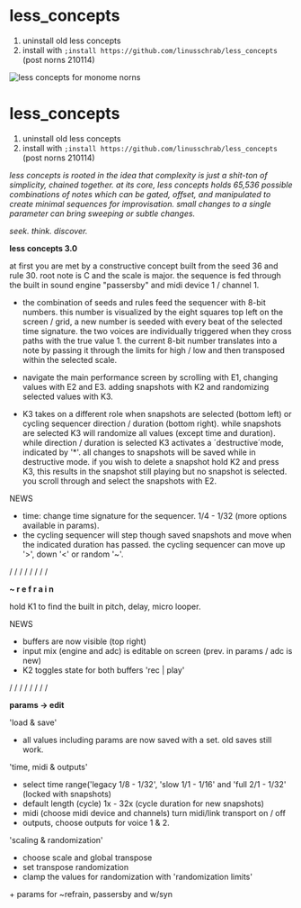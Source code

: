 # less_concepts
1. uninstall old less concepts
2. install with ```;install https://github.com/linusschrab/less_concepts``` (post norns 210114)

![less concepts for monome norns](https://llllllll.co/uploads/default/original/3X/d/d/dd3f3d1bf8f625ba6a28fa3723f5ede1134c3ebe.jpeg)

# less_concepts
1. uninstall old less concepts
2. install with ```;install https://github.com/linusschrab/less_concepts``` (post norns 210114)

*less concepts is rooted in the idea that complexity is just a shit-ton of simplicity, chained together. at its core, less concepts holds 65,536 possible combinations of notes which can be gated, offset, and manipulated to create minimal sequences for improvisation. small changes to a single parameter can bring sweeping or subtle changes.*

*seek. think. discover.*

**less concepts 3.0**

at first you are met by a constructive concept built from the seed 36 and rule 30. root note is C and the scale is major. the sequence is fed through the built in sound engine "passersby" and midi device 1 / channel 1.

- the combination of seeds and rules feed the sequencer with 8-bit numbers. this number is visualized by the eight squares top left on the screen / grid, a new number is seeded with every beat of the selected time signature. the two voices are individually triggered when they cross paths with the true value 1. the current 8-bit number translates into a note by passing it through the limits for high / low and then transposed within the selected scale.

- navigate the main performance screen by scrolling with E1, changing values with E2 and E3. adding snapshots with K2 and randomizing selected values with K3.

- K3 takes on a different role when snapshots are selected (bottom left) or cycling sequencer direction / duration (bottom right). while snapshots are selected K3 will randomize all values (except time and duration). while direction / duration is selected K3 activates a ´destructive´mode, indicated by '*'. all changes to snapshots will be saved while in destructive mode. if you wish to delete a snapshot hold K2 and press K3, this results in the snapshot still playing but no snapshot is selected. you scroll through and select the snapshots with E2.


NEWS

- time: change time signature for the sequencer. 1/4 - 1/32 (more options available in params).
- the cycling sequencer will step though saved snapshots and move when the indicated duration has passed. the cycling sequencer can move up '>', down '<' or random '~'.

/ / / / / / / /

**\~ r e f r a i n**

hold K1 to find the built in pitch, delay, micro looper.

NEWS

- buffers are now visible (top right)
- input mix (engine and adc) is editable on screen (prev. in params / adc is new)
- K2 toggles state for both buffers 'rec | play'

/ / / / / / / /

**params -> edit**

'load & save' 
- all values including params are now saved with a set. old saves still work.

'time, midi & outputs'
- select time range('legacy 1/8 - 1/32', 'slow 1/1 - 1/16' and 'full 2/1 - 1/32' (locked with snapshots)
- default length (cycle) 1x - 32x (cycle duration for new snapshots)
- midi (choose midi device and channels) turn midi/link transport on / off
- outputs, choose outputs for voice 1 & 2.

'scaling & randomization'
- choose scale and global transpose
- set transpose randomization
- clamp the values for randomization with 'randomization limits'

\+ params for ~refrain, passersby and w/syn
